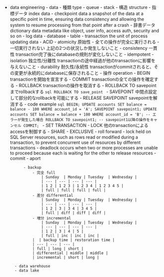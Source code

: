 - data engineering
        - data
            - 種類 type
                - queue
                - stack
            - 構造 structure
                - 指標データ index data
                - checkpoint data
                    a snapshot of the data at a specific point in time, ensuring data consistency and allowing the system to resume processing from that point after a crash
                - 辞書データ dictionary data
                    metadata like object, user info, access auth, security and so on
                - log data
        - database
            - table
            - transaction
                the unit of process updating data
                - ACID
                    - atomicity 原始性
                        - 全ての操作が完全に実行される
                        - 一切実行されない
                        上記の2つの状況しか発生しないこと
                    - consistency 一貫性
                        transaction完了後にdatabaseの規則が変化しないこと
                        - idempotent
                    - isolation 独立性/分離性
                        transactionの途中経過が他のtransactionに影響を与えないこと
                    - durability 耐久性/永続性
                        transactionがcommitされると、その変更が永続的にdatabaseに保存されること
                - 操作 operation
                    - BEGIN
                        transactionを開始を宣言する
                    - COMMIT
                        transactionの全ての操作を確定する
                    - ROLLBACK
                        transactionの操作を取消する
                        - ROLLBACK TO
                            savepointまでrollbackする
                            ```sql
                            ROLLBACK TO save_point
                            ```
                    - SAVEPOINT
                        中間点設定して部分的なrollbackを可能にする
                        - RELEASE SAVEPOINT
                            savepointを解消する
                        - code example
                            ```sql
                            BEGIN;
                            UPDATE accounts SET balance = balance - 100 WHERE account_id = 'A';
                            SAVEPOINT savepoint1;
                            UPDATE accounts SET balance = balance + 100 WHERE account_id = 'B';
                            -- エラーが発生した場合
                            ROLLBACK TO savepoint1; -- savepoint1以降の操作をキャンセル
                            COMMIT;
                            ```
                    - SET TRANSACTION
                    - LOCK
                        他のtransactionによるaccessを制御する
                        - SHARE
                        - EXCLUSIVE
                - roll forward
                - lock
                    held on SQL Server resources, such as rows read or modified during a transaction, to prevent concurrent use of resources by different transactions
                - deadlock
                    occurs when two or more processes are unable to proceed because each is waiting for the other to release resources
                - commit
                - aport
            
            - backup
                - 完全 full
                    | Sunday  | Monday | Tuesday  | Wednesday |
                    | --- | --- | --- | --- |
                    | 1 2 | 1 2 3 | 1 2 3 4 | 1 2 3 4 5 |
                    | full | full | full | full |
                - 差分 differential
                    | Sunday  | Monday | Tuesday  | Wednesday |
                    | --- | --- | --- | --- |
                    | 1 2 | 3 | 3 4 | 3 4 5 |
                    | full | diff | diff | diff |
                - 増分 incremental
                    | Sunday  | Monday | Tuesday  | Wednesday |
                    | --- | --- | --- | --- |
                    | 1 2 | 3 | 4 | 5 |
                    | full | inc | inc | inc |
                |  | backup time | restoration time |
                | --- | --- | --- |
                | full | long | short |
                | differential | middle | middle |
                | incremental | short | long |
        
        - data warehouse
        - data lake